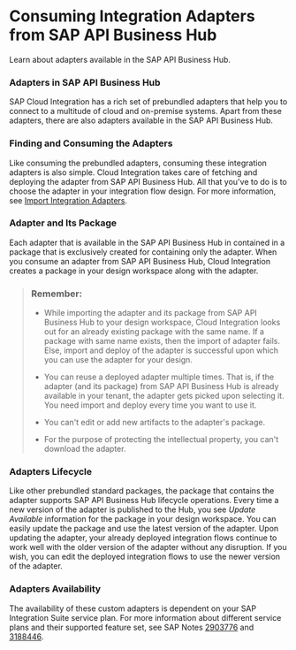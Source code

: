 <!-- loiob9250fb8dc694a54a46257f7587ceb29 -->

# Consuming Integration Adapters from SAP API Business Hub

Learn about adapters available in the SAP API Business Hub.





### Adapters in SAP API Business Hub

SAP Cloud Integration has a rich set of prebundled adapters that help you to connect to a multitude of cloud and on-premise systems. Apart from these adapters, there are also adapters available in the SAP API Business Hub.



### Finding and Consuming the Adapters

Like consuming the prebundled adapters, consuming these integration adapters is also simple. Cloud Integration takes care of fetching and deploying the adapter from SAP API Business Hub. All that you've to do is to choose the adapter in your integration flow design. For more information, see [Import Integration Adapters](import-integration-adapters-386d7d0.md).



### Adapter and Its Package

Each adapter that is available in the SAP API Business Hub in contained in a package that is exclusively created for containing only the adapter. When you consume an adapter from SAP API Business Hub, Cloud Integration creates a package in your design workspace along with the adapter.

> ### Remember:  
> -   While importing the adapter and its package from SAP API Business Hub to your design workspace, Cloud Integration looks out for an already existing package with the same name. If a package with same name exists, then the import of adapter fails. Else, import and deploy of the adapter is successful upon which you can use the adapter for your design.
> 
> -   You can reuse a deployed adapter multiple times. That is, if the adapter \(and its package\) from SAP API Business Hub is already available in your tenant, the adapter gets picked upon selecting it. You need import and deploy every time you want to use it.
> 
> -   You can't edit or add new artifacts to the adapter's package.
> 
> -   For the purpose of protecting the intellectual property, you can't download the adapter.



### Adapters Lifecycle

Like other prebundled standard packages, the package that contains the adapter supports SAP API Business Hub lifecycle operations. Every time a new version of the adapter is published to the Hub, you see *Update Available* information for the package in your design workspace. You can easily update the package and use the latest version of the adapter. Upon updating the adapter, your already deployed integration flows continue to work well with the older version of the adapter without any disruption. If you wish, you can edit the deployed integration flows to use the newer version of the adapter.



### Adapters Availability

The availability of these custom adapters is dependent on your SAP Integration Suite service plan. For more information about different service plans and their supported feature set, see SAP Notes [2903776](https://launchpad.support.sap.com/#/notes/2903776) and [3188446](https://launchpad.support.sap.com/#/notes/3188446).

